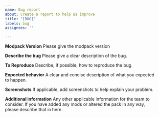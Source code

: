```yaml
---
name: Bug report
about: Create a report to help us improve
title: "[BUG]"
labels: bug
assignees: ''

---
```


**Modpack Version**
Please give the modpack version

**Describe the bug**
Please give a clear description of the bug.

**To Reproduce**
Describe, if possible, how to reproduce the bug.

**Expected behavior**
A clear and concise description of what you expected to happen.

**Screenshots**
If applicable, add screenshots to help explain your problem.

**Additional information**
Any other applicable information for the team to consider. If you have added any mods or altered the pack in any way, please describe that in here.
